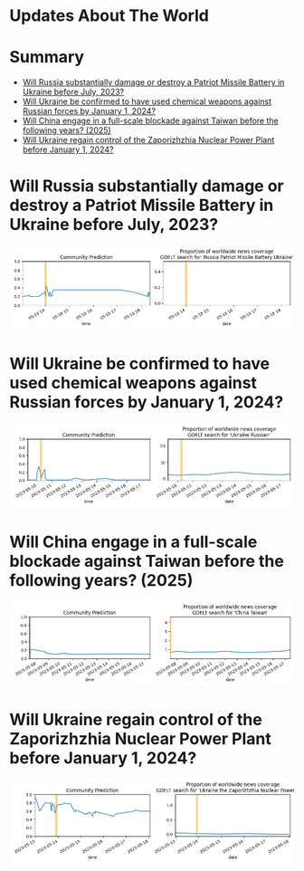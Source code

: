 
Updates About The World
=======================

Summary
=======

* [Will Russia substantially damage or destroy a Patriot Missile Battery in Ukraine before July, 2023?](#will-russia-substantially-damage-or-destroy-a-patriot-missile-battery-in-ukraine-before-july-2023)
* [Will Ukraine be confirmed to have used chemical weapons against Russian forces by January 1, 2024?](#will-ukraine-be-confirmed-to-have-used-chemical-weapons-against-russian-forces-by-january-1-2024)
* [Will China engage in a full-scale blockade against Taiwan before the following years? (2025)](#will-china-engage-in-a-full-scale-blockade-against-taiwan-before-the-following-years-2025)
* [Will Ukraine regain control of the Zaporizhzhia Nuclear Power Plant before January 1, 2024?](#will-ukraine-regain-control-of-the-zaporizhzhia-nuclear-power-plant-before-january-1-2024)

# Will Russia substantially damage or destroy a Patriot Missile Battery in Ukraine before July, 2023?


![Russia damages Patriot air defense system?](assets/04.png)
# Will Ukraine be confirmed to have used chemical weapons against Russian forces by January 1, 2024?


![Ukraine using Chemical Weapons Confirmed](assets/08.png)
# Will China engage in a full-scale blockade against Taiwan before the following years? (2025)


![2025](assets/09.png)
# Will Ukraine regain control of the Zaporizhzhia Nuclear Power Plant before January 1, 2024?


![Ukraine controls ZNPP by December 2023](assets/10.png)